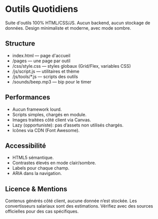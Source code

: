 # Outils Quotidiens

Suite d'outils 100% HTML/CSS/JS. Aucun backend, aucun stockage de données. Design minimaliste et moderne, avec mode sombre.

## Structure
- index.html — page d'accueil
- /pages — une page par outil
- /css/style.css — styles globaux (Grid/Flex, variables CSS)
- /js/script.js — utilitaires et thème
- /js/tools/*.js — scripts des outils
- /sounds/beep.mp3 — bip pour le timer

## Performances
- Aucun framework lourd.
- Scripts simples, chargés en module.
- Images traitées côté client via Canvas.
- Lazy (opportuniste): pas d’assets non utilisés chargés.
- Icônes via CDN (Font Awesome).

## Accessibilité
- HTML5 sémantique.
- Contrastes élevés en mode clair/sombre.
- Labels pour chaque champ.
- ARIA dans la navigation.

## Licence & Mentions
Contenus générés côté client, aucune donnée n’est stockée. Les convertisseurs salariaux sont des estimations. Vérifiez avec des sources officielles pour des cas spécifiques.